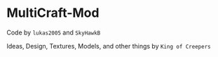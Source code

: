 # MultiCraft-Mod
Code by `lukas2005` and `SkyHawkB`

Ideas, Design, Textures, Models, and other things by `King of Creepers`
